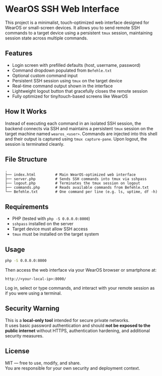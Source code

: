# WearOS SSH Web Interface

This project is a minimalist, touch-optimized web interface designed for WearOS or small-screen devices. It allows you to send remote SSH commands to a target device using a persistent `tmux` session, maintaining session state across multiple commands.

## Features

- Login screen with prefilled defaults (host, username, password)
- Command dropdown populated from `Befehle.txt`
- Optional custom command input
- Persistent SSH session using `tmux` on the target device
- Real-time command output shown in the interface
- Lightweight logout button that gracefully closes the remote session
- Fully optimized for tiny/touch-based screens like WearOS

## How It Works

Instead of executing each command in an isolated SSH session, the backend connects via SSH and maintains a persistent `tmux` session on the target machine named `wearos_<user>`. Commands are injected into this shell and their output is captured using `tmux capture-pane`. Upon logout, the session is terminated cleanly.

## File Structure

```
.
├── index.html         # Main WearOS-optimized web interface
├── server.php         # Sends SSH commands into tmux via sshpass
├── logout.php         # Terminates the tmux session on logout
├── commands.php       # Reads available commands from Befehle.txt
└── Befehle.txt        # One command per line (e.g. ls, uptime, df -h)
```

## Requirements

- PHP (tested with `php -S 0.0.0.0:8000`)
- `sshpass` installed on the server
- Target device must allow SSH access
- `tmux` must be installed on the target system

## Usage

```bash
php -S 0.0.0.0:8000
```

Then access the web interface via your WearOS browser or smartphone at:

```
http://<your-local-ip>:8000/
```

Log in, select or type commands, and interact with your remote session as if you were using a terminal.

## Security Warning

This is a **local-only tool** intended for secure private networks.  
It uses basic password authentication and should **not be exposed to the public internet** without HTTPS, authentication hardening, and additional security measures.

## License

MIT — free to use, modify, and share.  
You are responsible for your own security and deployment context.
